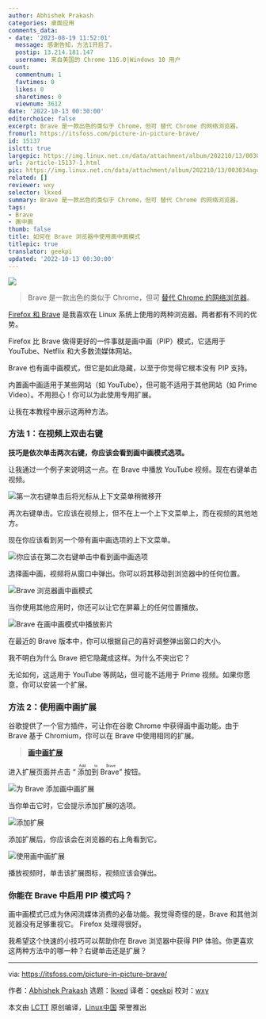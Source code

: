 ```yaml
---
author: Abhishek Prakash
categories: 桌面应用
comments_data:
- date: '2023-08-19 11:52:01'
  message: 感谢告知，方法1开启了。
  postip: 13.214.181.147
  username: 来自美国的 Chrome 116.0|Windows 10 用户
count:
  commentnum: 1
  favtimes: 0
  likes: 0
  sharetimes: 0
  viewnum: 3612
date: '2022-10-13 00:30:00'
editorchoice: false
excerpt: Brave 是一款出色的类似于 Chrome，但可 替代 Chrome 的网络浏览器。
fromurl: https://itsfoss.com/picture-in-picture-brave/
id: 15137
islctt: true
largepic: https://img.linux.net.cn/data/attachment/album/202210/13/003034agqsflug771cl3uj.jpg
url: /article-15137-1.html
pic: https://img.linux.net.cn/data/attachment/album/202210/13/003034agqsflug771cl3uj.jpg.thumb.jpg
related: []
reviewer: wxy
selector: lkxed
summary: Brave 是一款出色的类似于 Chrome，但可 替代 Chrome 的网络浏览器。
tags:
- Brave
- 画中画
thumb: false
title: 如何在 Brave 浏览器中使用画中画模式
titlepic: true
translator: geekpi
updated: '2022-10-13 00:30:00'
---
```


![](/data/attachment/album/202210/13/003034agqsflug771cl3uj.jpg)



> 
> Brave 是一款出色的类似于 Chrome，但可 [替代 Chrome 的网络浏览器](https://itsfoss.com/open-source-browsers-linux/)。
> 
> 
> 


[Firefox 和 Brave](https://itsfoss.com/brave-vs-firefox/) 是我喜欢在 Linux 系统上使用的两种浏览器。两者都有不同的优势。


Firefox 比 Brave 做得更好的一件事就是画中画（PIP）模式，它适用于 YouTube、Netflix 和大多数流媒体网站。


Brave 也有画中画模式，但它是如此隐藏，以至于你觉得它根本没有 PIP 支持。


内置画中画适用于某些网站（如 YouTube），但可能不适用于其他网站（如 Prime Video）。不用担心！你可以为此使用专用扩展。


让我在本教程中展示这两种方法。


### 方法 1：在视频上双击右键


**技巧是依次单击两次右键，你应该会看到画中画模式选项。**


让我通过一个例子来说明这一点。在 Brave 中播放 YouTube 视频。现在右键单击视频。


![第一次右键单击后将光标从上下文菜单稍微移开](/data/attachment/album/202210/13/003141kkjnkq0nh0o822h8.jpg)


再次右键单击。它应该在视频上，但不在上一个上下文菜单上，而在视频的其他地方。


现在你应该看到另一个带有画中画选项的上下文菜单。


![你应该在第二次右键单击中看到画中画选项](/data/attachment/album/202210/13/003147ftmekicetmmt6rep.jpg)


选择画中画，视频将从窗口中弹出。你可以将其移动到浏览器中的任何位置。


![Brave 浏览器画中画模式](/data/attachment/album/202210/13/003153lce1nsnt6kt6sifl.jpg)


当你使用其他应用时，你还可以让它在屏幕上的任何位置播放。


![Brave 在画中画模式中播放影片](/data/attachment/album/202210/13/003200ea3axabrxz38ddd4.jpg)


在最近的 Brave 版本中，你可以根据自己的喜好调整弹出窗口的大小。


我不明白为什么 Brave 把它隐藏成这样。为什么不突出它？


无论如何，这适用于 YouTube 等网站，但可能不适用于 Prime 视频。如果你愿意，你可以安装一个扩展。


### 方法 2：使用画中画扩展


谷歌提供了一个官方插件，可让你在谷歌 Chrome 中获得画中画功能。由于 Brave 基于 Chromium，你可以在 Brave 中使用相同的扩展。



> 
> **[画中画扩展](https://chrome.google.com/webstore/detail/picture-in-picture-extens/hkgfoiooedgoejojocmhlaklaeopbecg/related?hl=en-US)**
> 
> 
> 


进入扩展页面并点击 “<ruby> 添加到 Brave <rt>  Add to Brave </rt></ruby>” 按钮。


![为 Brave 添加画中画扩展](/data/attachment/album/202210/13/003038jij6jip6m47edjo0.png)


当你单击它时，它会提示添加扩展的选项。


![添加扩展](/data/attachment/album/202210/13/003213sv0bi9e5b2bfheh4.jpg)


添加扩展后，你应该会在浏览器的右上角看到它。


![使用画中画扩展](/data/attachment/album/202210/13/003038brohn6n55j56neeb.png)


播放视频时，单击该扩展图标，视频应该会弹出。


### 你能在 Brave 中启用 PIP 模式吗？


画中画模式已成为休闲流媒体消费的必备功能。我觉得奇怪的是，Brave 和其他浏览器没有足够重视它。 Firefox 处理得很好。


我希望这个快速的小技巧可以帮助你在 Brave 浏览器中获得 PIP 体验。你更喜欢这两种方法中的哪一种？右键单击还是扩展？




---


via: <https://itsfoss.com/picture-in-picture-brave/>


作者：[Abhishek Prakash](https://itsfoss.com/) 选题：[lkxed](https://github.com/lkxed) 译者：[geekpi](https://github.com/geekpi) 校对：[wxy](https://github.com/wxy)


本文由 [LCTT](https://github.com/LCTT/TranslateProject) 原创编译，[Linux中国](https://linux.cn/) 荣誉推出